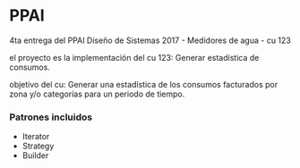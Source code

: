 # PPAI
4ta entrega del PPAI Diseño de Sistemas 2017 - Medidores de agua - cu 123

el proyecto es la implementación del cu 123: Generar estadística de consumos.
<p>
objetivo del cu: Generar una estadística de los consumos facturados por zona y/o categorías para un periodo de tiempo.
</p>
<h3>Patrones incluidos</h3>

- Iterator
- Strategy
- Builder

